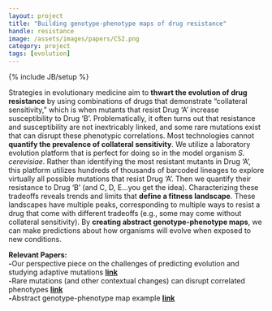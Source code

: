 ```yaml
---
layout: project
title: "Building genotype-phenotype maps of drug resistance"
handle: resistance
image: /assets/images/papers/CS2.png
category: project
tags: [evolution]
---
```

{% include JB/setup %}

Strategies in evolutionary medicine aim to <b>thwart the evolution of drug resistance</b> by using combinations of drugs that demonstrate “collateral sensitivity,” which is when mutants that resist Drug ‘A’ increase susceptibility to Drug ‘B’. Problematically, it often turns out that resistance and susceptibility are not inextricably linked, and some rare mutations exist that can disrupt these phenotypic correlations. Most technologies cannot <b>quantify the prevalence of collateral sensitivity</b>. We utilize a laboratory evolution platform that is perfect for doing so in the model organism <i>S. cerevisiae</i>. Rather than identifying the most resistant mutants in Drug ‘A’, this platform utilizes hundreds of thousands of barcoded lineages to explore virtually all possible mutations that resist Drug ‘A’. Then we quantify their resistance to Drug ‘B’ (and C, D, E...you get the idea). Characterizing these tradeoffs reveals trends and limits that <b>define a fitness landscape</b>. These landscapes have multiple peaks, corresponding to multiple ways to resist a drug that come with different tradeoffs (e.g., some may come without collateral sensitivity). By <b>creating abstract genotype-phenotype maps</b>, we can make predictions about how organisms will evolve when exposed to new conditions. 

<b>Relevant Papers:</b><br>
<b>-</b>Our perspective piece on the challenges of predicting evolution and studying adaptive mutations <b>[link](https://kgslab.org/papers/paper/adaptation-challenges)</b><br>
<b>-</b>Rare mutations (and other contextual changes) can disrupt correlated phenotypes <b>[link](https://kgslab.org/papers/paper/extent-of-pleiotropy)</b><br>
<b>-</b>Abstract genotype-phenotype map example <b>[link](https://kgslab.org/papers/paper/local-modularity-global-pleiotropy)</b>